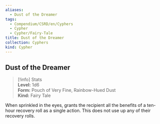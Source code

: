 ```yaml
---
aliases:
  - Dust of the Dreamer
tags:
  - Compendium/CSRD/en/Cyphers
  - Cypher
  - Cypher/Fairy-Tale
title: Dust of the Dreamer
collection: Cyphers
kind: Cypher
---
```

## Dust of the Dreamer  
>[!info] Stats  
> **Level:** 1d6  
> **Form:** Pouch of Very Fine, Rainbow-Hued Dust  
> **Kind:** Fairy Tale
  
When sprinkled in the eyes, grants the recipient all the benefits of a ten-hour recovery roll as a single action. This does not use up any of their recovery rolls.
